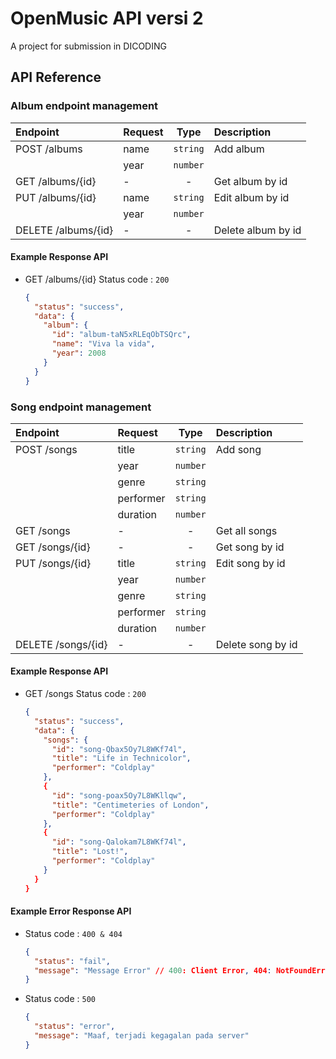 # OpenMusic API versi 2

A project for submission in DICODING

## API Reference

### Album endpoint management

| Endpoint            | Request |   Type   | Description        |
| :------------------ | :------ | :------: | :----------------- |
| POST /albums        | name    | `string` | Add album          |
|                     | year    | `number` |                    |
| GET /albums/{id}    | -       |    -     | Get album by id    |
| PUT /albums/{id}    | name    | `string` | Edit album by id   |
|                     | year    | `number` |                    |
| DELETE /albums/{id} | -       |    -     | Delete album by id |

#### Example Response API

- GET /albums/{id}
  Status code : `200`

  ```json
  {
    "status": "success",
    "data": {
      "album": {
        "id": "album-taN5xRLEqObTSQrc",
        "name": "Viva la vida",
        "year": 2008
      }
    }
  }
  ```

### Song endpoint management

| Endpoint           | Request   |   Type   | Description       |
| :----------------- | :-------- | :------: | :---------------- |
| POST /songs        | title     | `string` | Add song          |
|                    | year      | `number` |                   |
|                    | genre     | `string` |                   |
|                    | performer | `string` |                   |
|                    | duration  | `number` |                   |
| GET /songs         | -         |    -     | Get all songs     |
| GET /songs/{id}    | -         |    -     | Get song by id    |
| PUT /songs/{id}    | title     | `string` | Edit song by id   |
|                    | year      | `number` |                   |
|                    | genre     | `string` |                   |
|                    | performer | `string` |                   |
|                    | duration  | `number` |                   |
| DELETE /songs/{id} | -         |    -     | Delete song by id |

#### Example Response API

- GET /songs
  Status code : `200`

  ```json
  {
    "status": "success",
    "data": {
      "songs": {
        "id": "song-Qbax5Oy7L8WKf74l",
        "title": "Life in Technicolor",
        "performer": "Coldplay"
      },
      {
        "id": "song-poax5Oy7L8WKllqw",
        "title": "Centimeteries of London",
        "performer": "Coldplay"
      },
      {
        "id": "song-Qalokam7L8WKf74l",
        "title": "Lost!",
        "performer": "Coldplay"
      }
    }
  }
  ```

#### Example Error Response API

- Status code : `400 & 404`
  ```json
  {
    "status": "fail",
    "message": "Message Error" // 400: Client Error, 404: NotFoundError
  }
  ```
- Status code : `500`

  ```json
  {
    "status": "error",
    "message": "Maaf, terjadi kegagalan pada server"
  }
  ```
